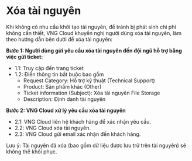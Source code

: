 # Xóa tài nguyên

Khi không có nhu cầu khởi tạo tài nguyên, để tránh bị phát sinh chi phí không cần thiết, VNG Cloud khuyến nghị người dùng xóa tài nguyên, làm theo hướng dẫn bên dưới để xóa tài nguyên:

**Bước 1: Người dùng gửi yêu cầu xóa tài nguyên đến đội ngũ hỗ trợ bằng việc gửi ticket:**

* 1.1: Truy cập đến trang ticket
* 1.2: Điền thông tin bắt buộc bao gồm
  * Request Category: Hỗ trợ kỹ thuật (Technical Support)
  * Product: Sản phẩm khác (Other)
  * Ticket information (Subject): Xóa tài nguyên File Storage
  * Description: Định danh tài nguyên

**Bước 2: VNG Cloud xử lý yêu cầu xóa tài nguyên**

* 2.1: VNG Cloud liên hệ khách hàng để xác nhận yêu cầu.
* 2.2:  VNG Cloud xóa tài nguyên.
* 2.3: VNG Cloud gửi email xác nhận đến khách hàng.

Lưu ý: Tài nguyên đã xóa (bao gồm dữ liệu được lưu trữ trên tài nguyên) sẽ không thể khôi phục.
